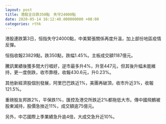 ```yaml
---
layout: post
title: 港股全日跌350點　失守24000點
date: 2020-05-14 16:12:40.000000000 +08:00
categories: rthk
---
```


港股連跌第3日，恒指失守24000點，中美緊張關係再度升溫，加上部份地區疫情反彈。

恒指收報23829點，跌350點，跌幅1.45%。主板成交額1187億元。

騰訊業績後獲多間大行唱好，逆市最多升4%，升至447元，但其後升幅未能維持，更一度倒跌，收市靠穩，收報430.6元，升0.23%。

其他新經濟股個別發展，阿里巴巴跌近1%，美團再破頂，收市升近3%，收報121.5%。

重磅股友邦跌2%，平保跌1%，匯控及港交所跌近2%都拖低大市。傳中國飛鶴被股東減持，股價急挫近11%，成交額逾75億元。

另外，中芯國際上季業績急升逾4倍，大成交急升近10%。
